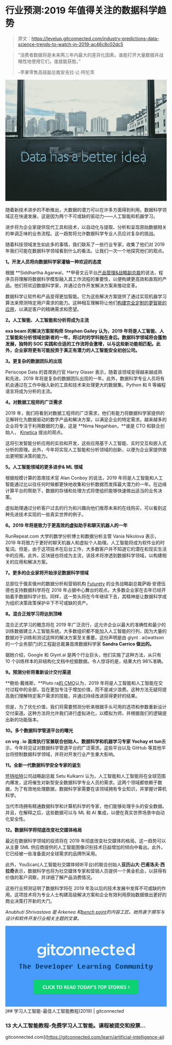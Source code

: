 # 行业预测:2019 年值得关注的数据科学趋势

> 原文：<https://levelup.gitconnected.com/industry-predictions-data-science-trends-to-watch-in-2019-ac46c8c02dc5>

> “消费者数据将是未来两三年内最大的差异化因素。谁能打开大量数据并战略性地使用它们，谁就能获胜。”
> 
> -苹果零售高级副总裁安吉拉·让·阿伦茨

![](img/8d228de8a661b5b76b964717485f5421.png)

随着新技术进步的不断推出，大数据的潜力可以在许多方面得到利用。数据科学领域正在快速发展，这是因为两个不可或缺的驱动力——人工智能和机器学习。

进步将为企业家提供现代工具和技术，以自动化与提取、分析和呈现原始数据相关的单调乏味的业务流程。这一趋势将允许数据科学专业人员应对复杂的挑战。

随着科技领域发生如此多的事情，我们联系了一些行业专家，收集了他们对 2019 年我们可能在数据科学领域看到什么的看法。让我们一次一个地探究他们的观点。

**1。开发人员将向数据科学家灌输一种欢迎的态度**

根据 **Siddhartha Agarwal，**甲骨文云平台[产品管理&战略副总裁](https://www.oracle.com/cloud/platform.html)的说法，程序员将理解将数据科学模型融入其工作流程的重要性，以便构建更高效和直观的产品。他们将欢迎数据科学家，并通过合作开发解决方案来推动变革。

数据科学让软件和产品变得更加智能。它为这些解决方案提供了通过实现机器学习算法来预测特定用户需求的能力。这种相互理解将让他们[构建完全定制的更智能的应用](https://arkenea.com/blog/complete-guide-mobile-app-startup/)，以满足客户的精确需求和愿望。

**2。人工智能、人工智能和分析将成为主流**

**exa beam 的解决方案架构师 Stephen Gailey 认为，2019 年将是人工智能、人工智能和分析领域创新者的一年，将过时的学科抛在身后。数据科学领域将会蓬勃发展，独特的 SOC 实践和合适的工作流将会激增，以与这些新功能相匹配。此外，企业家将更有可能投资于真正有潜力的人工智能安全初创公司。**

**3。更复杂的数据团队的出现**

Periscope Data 的首席执行官 Harry Glaser 表示，随着该领域变得越来越成熟和先进，2019 年将是复杂的数据团队出现的一年。此外，数据科学专业人员将有机会通过在工作中融入新的工具和技术来处理更大的数据集。Python 和 R 等编程语言将成为分析的主流。

**4。对数据工程师的广泛需求**

2019 年，我们将看到对数据工程师的广泛需求，他们有能力将数据科学家提供的见解转化为数据驱动的数字产品和解决方案，以满足企业的特定需求。越来越多的企业将专注于利用数据的力量。这是 **Nima Negahban，**谁是 CTO 和联合创始人， [Kinetica](https://www.kinetica.com/) 提出的观点。

这将引发智能分析应用的实验和开发，这些应用基于人工智能、实时交互和嵌入式分析的原理。此外，今年将实现人工智能和分析领域的创新，以便为企业家提供做出更明智决策的能力。

**5。人工智能领域的更多进步& ML 领域**

根据规模计算的首席技术官 Alan Conboy 的说法，2019 年将是人工智能和人工智能通过比以往任何时候都更快地收集和分析数据而发挥最大潜力的一年。在边缘计算平台的帮助下，数据的存储和处理方式将使组织能够快速做出适当的业务决策。

虚拟助理通过分析客户过去的行为和兴趣向他们推荐未来的在线购买，可以看到这种先进技术实现的一些真实世界的例子。

**6。2019 年将是致力于更高效的虚拟助手和聊天机器人的一年**

RunRepeat.com 大学的数学分析博士和数据分析主管 Vania Nikolova 表示，2019 年将致力于更好的聊天机器人和虚拟个人助理。人工智能将成为软件业的时髦词。但是，由于这项技术在后台工作，大多数客户并不知道它的潜在和现实生活中的应用。此外，区块链也将成为主流，该技术将渗透到数据科学领域，以构建相关的应用和解决方案。

**7。更多的企业家将开始涉足数据科学领域**

总部位于俄亥俄州的数据分析和营销机构 [Futurety](https://www.futurety.com/) 的业务战略副总裁萨姆·安德伍德也支持数据科学将在 2019 年占据中心舞台的观点。大多数企业家在去年已经开始着手数据科学计划。同样，这一势头将在今年继续下去，其精神是让数据科学成为组织决策政策保护伞下不可或缺的资产。

**8。混合正规学习将达到顶峰**

混合正式学习的概念将在 2019 年广泛流行，这允许企业以最大的准确性和最少的训练数据建立人工智能系统。大多数组织都不能加入人工智能的行列，因为大量的数据对于训练和测试这样的解决方案至关重要。这份声明是由 glynt . ai(wattson 的一个业务部门)的工程副总裁兼首席数据科学家 **Sandra Carrico 做出的。**

据她介绍，Google 和 Glynt.ai 是两个行业巨头，他们实施了这种方法，从只有 10 个训练样本的非结构化文档中挖掘数据。令人惊讶的是，结果大约 98%准确。

**9。预测分析将重新设计交付渠道**

**鲍伯·戴维斯，**Pluto ra[的 CMO](https://www.plutora.com/)认为，2019 年将是人工智能和人工智能在交付过程中的全部，旨在更加专注于增加价值，而不是减少浪费。这种方法无疑将提高我们理解特定客户需求的技能，并通过持续改进获得更好的结果。

但是，为了优化价值，我们将需要预测分析来根据手头可用的选项和参数重新设计交付渠道。这种方法将允许我们进行虚拟进化，以模拟为师，并根据我们的逻辑提出新的功能版本。

**10。多个数据科学管道平台的曙光**

**cn vrg . io 首席执行官兼联合创始人、数据科学和机器学习专家 Yochay et tun**表示，今年将见证对数据科学管道平台的广泛需求。这些平台以及 GitHub 等其他平台将控制数据科学领域，并将对开发行业产生重大影响。

**11。全新一代数据科学安全专家的诞生**

[怀特哈特](https://www.whitehatsec.com/)公司战略副总裁 Setu Kulkarni 认为，人工智能和人工智能将在全球范围内爆发，这将催生对新型安全数据科学专业人员的需求。这两个领域都依赖于数据，为了有效地处理数据，数据科学家需要在该领域拥有专业知识，并掌握计算机科学。

当代市场拥有精通数据科学和计算机科学的专家，他们能够处理手头的安全数据。并且，在解释之后，这些数据可以与 ML 和 AI 集成，以便在真实世界场景中自动化安全性。

**12。数据科学将彻底改变社交媒体格局**

最近在数据科学领域的投资将在 2019 年彻底改变社交媒体的格局。这一趋势可以从主要 SML 供应商提供的人工智能图像识别技术日益增加的倾向中看出。此外，它已经被一些准备面对全球需求的品牌所采用。

此外，YouScan(人工智能社交媒体倾听平台)的联合创始人**亚历山大·巴甫洛夫·西拉奇**表示，数据科学也将为社交媒体专家和营销人员提供一个黄金机会，以获得有价值的客户洞察，并详细了解产品消费情况。

这些行业预测证明了数据科学将在 2019 年及以后的技术发展中发挥不可或缺的作用。这项技术将为专业人士构建高级解决方案和企业有效利用原始数据做出更好的商业决策打开新的大门。

*Anubhuti Shrivastava 是 Arkenea 和*[*bench point*](https://benchpoint.com)*的内容工匠。她热衷于撰写与设计和软件开发行业相关主题的文章。*

[![](img/9914c5dd23ac08b70eea6f4f9ba6fed2.png)](https://levelup.gitconnected.com)[](https://gitconnected.com/learn/artificial-intelligence-ai) [## 学习人工智能-最佳人工智能教程(2019) | gitconnected

### 13 大人工智能教程-免费学习人工智能。课程被提交和投票…

gitconnected.com](https://gitconnected.com/learn/artificial-intelligence-ai)